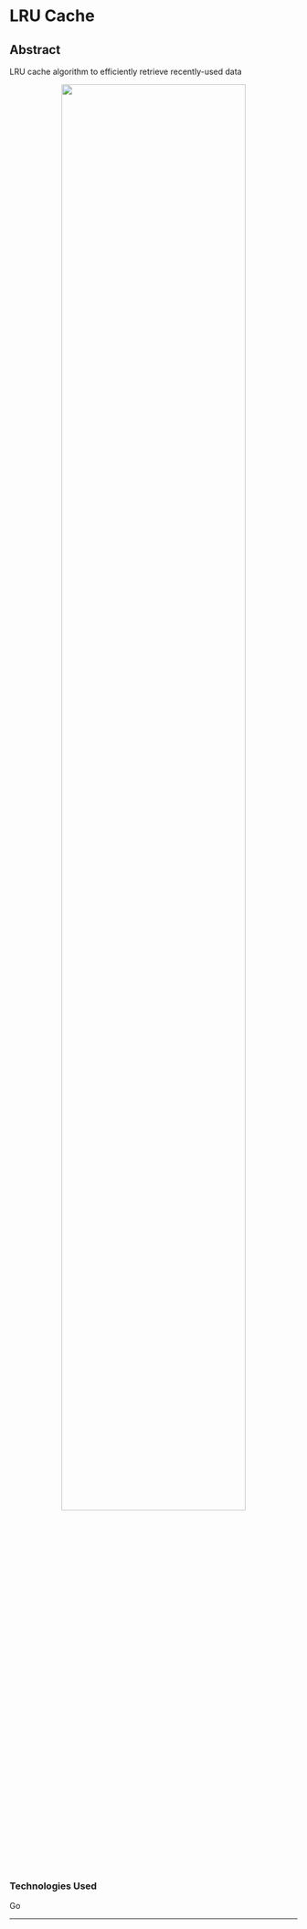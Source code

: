 # LRU Cache
## Abstract
LRU cache algorithm to efficiently retrieve recently-used data

<p align="center"><img src="https://github.com/The-Golang-Way/LRU-cache/blob/main/demo/demo.png" width="80%"></p>

### Technologies Used
Go

<hr> 
